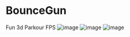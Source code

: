# BounceGun
 Fun 3d Parkour FPS
![image](https://github.com/user-attachments/assets/14a33f7a-8aaf-473e-b6ba-a56d67486049)
![image](https://github.com/user-attachments/assets/f151ee0c-bf9c-4360-9c06-8593a79f4f1b)
![image](https://github.com/user-attachments/assets/b4bb490d-f67a-4d2f-81c1-94220abeeb2d)
